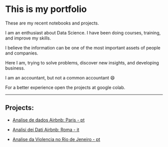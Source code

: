 # This is my portfolio

These are my recent notebooks and projects.

I am an enthusiast about Data Science. I have been doing courses, training, and improve my skills.

I believe the information can be one of the most important assets of people and companies.

Here I am, trying to solve problems, discover new insights, and developing business.

I am an accountant, but not a common accountant :smile:

For a better experience open the projects at google colab.

---

## Projects:

 * [Analise de dados Airbnb: Paris - pt](https://github.com/rnmarin/portfolio/blob/main/AnaliseDadosAirbnbParispt.ipynb)

 * [Analisi dei Dati Airbnb: Roma - it](https://github.com/rnmarin/portfolio/blob/main/AnalisideiDatiAirbnbRomait.ipynb)
 
 * [Analise da Violencia no Rio de Jeneiro - pt](https://github.com/rnmarin/portfolio/blob/main/AnaliseDadosViolencianoRJpt.ipynb)
